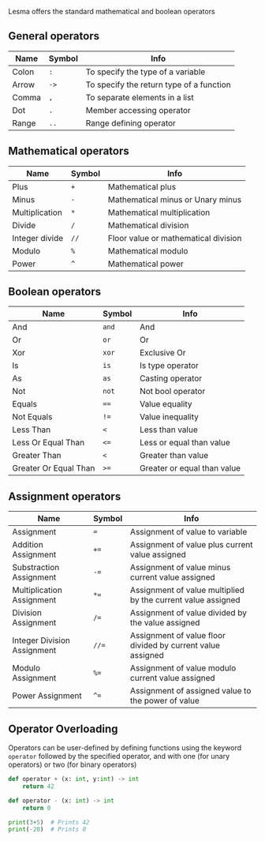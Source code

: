 Lesma offers the standard mathematical and boolean operators

## General operators

|Name|Symbol|Info|
|--|--|--|
|Colon| `:`| To specify the type of a variable|
|Arrow| `->`| To specify the return type of a function|
|Comma| `,` | To separate elements in a list|
|Dot| `.` | Member accessing operator|
|Range| `..` | Range defining operator|

## Mathematical operators
|Name|Symbol|Info|
|--|--|--|
|Plus| `+`| Mathematical plus|
|Minus| `-`| Mathematical minus or Unary minus|
|Multiplication| `*`| Mathematical multiplication|
|Divide| `/` |Mathematical division|
|Integer divide| `//` | Floor value or mathematical division|
|Modulo| `%` | Mathematical modulo|
|Power| `^` | Mathematical power|

## Boolean operators
|Name|Symbol|Info|
|--|--|--|
|And| `and`| And|
|Or| `or`| Or|
|Xor| `xor`| Exclusive Or|
|Is| `is` | Is type operator|
|As| `as` | Casting operator|
|Not| `not` | Not bool operator|
|Equals| `==` | Value equality|
|Not Equals| `!=` | Value inequality|
|Less Than| `<` | Less than value|
|Less Or Equal Than| `<=` | Less or equal than value|
|Greater Than| `<` | Greater than value|
|Greater Or Equal Than| `>=` | Greater or equal than value|

## Assignment operators

|Name|Symbol|Info|
|--|--|--|
|Assignment| `=`| Assignment of value to variable|
|Addition Assignment| `+=`| Assignment of value plus current value assigned|
|Substraction Assignment| `-=`|Assignment of value minus current value assigned|
|Multiplication Assignment| `*=`|Assignment of value multiplied by the current value assigned|
|Division Assignment| `/=`|Assignment of value divided by the value assigned|
|Integer Division Assignment| `//=`|Assignment of value floor divided by current value assigned|
|Modulo Assignment| `%=`|Assignment of value modulo current value assigned|
|Power Assignment| `^=`|Assignment of assigned value to the power of value|


## Operator Overloading

Operators can be user-defined by defining functions using the keyword `operator` followed by the specified operator, and with one (for unary operators) or two (for binary operators)

```py
def operator + (x: int, y:int) -> int
	return 42

def operator - (x: int) -> int
	return 0

print(3+5)  # Prints 42
print(-20)  # Prints 0
```